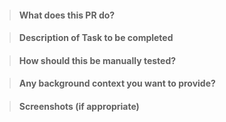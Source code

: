 > #### What does this PR do?

> #### Description of Task to be completed

> #### How should this be manually tested?

> #### Any background context you want to provide?

> #### Screenshots (if appropriate)
>